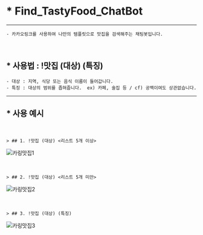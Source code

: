# * Find_TastyFood_ChatBot
- - -

    - 카카오링크를 사용하여 나만의 템플릿으로 맛집을 검색해주는 채팅봇입니다. 

<br/>

## * 사용법 : !맛집 (대상) (특징)
    - 대상 : 지역, 식당 또는 음식 이름이 들어갑니다.
    - 특징 : 대상의 범위를 좁혀줍니다.  ex) 카페, 술집 등 / cf) 공백이여도 상관없습니다.

- - -

## * 사용 예시

<br/>

    > ## 1. !맛집 (대상) <리스트 5개 이상>

   ![카링맛집1](https://user-images.githubusercontent.com/47052106/88627592-7ceab200-d0e7-11ea-9752-12a2820949c2.JPG)

<br/>

    > ## 2. !맛집 (대상) <리스트 5개 미만>
   ![카링맛집2](https://user-images.githubusercontent.com/47052106/88627628-8ecc5500-d0e7-11ea-9828-3ab6d94f38ef.JPG)

<br/>

    > ## 3. !맛집 (대상) (특징)
   ![카링맛집3](https://user-images.githubusercontent.com/47052106/88627632-8ffd8200-d0e7-11ea-9ab5-c691421edb42.JPG)
